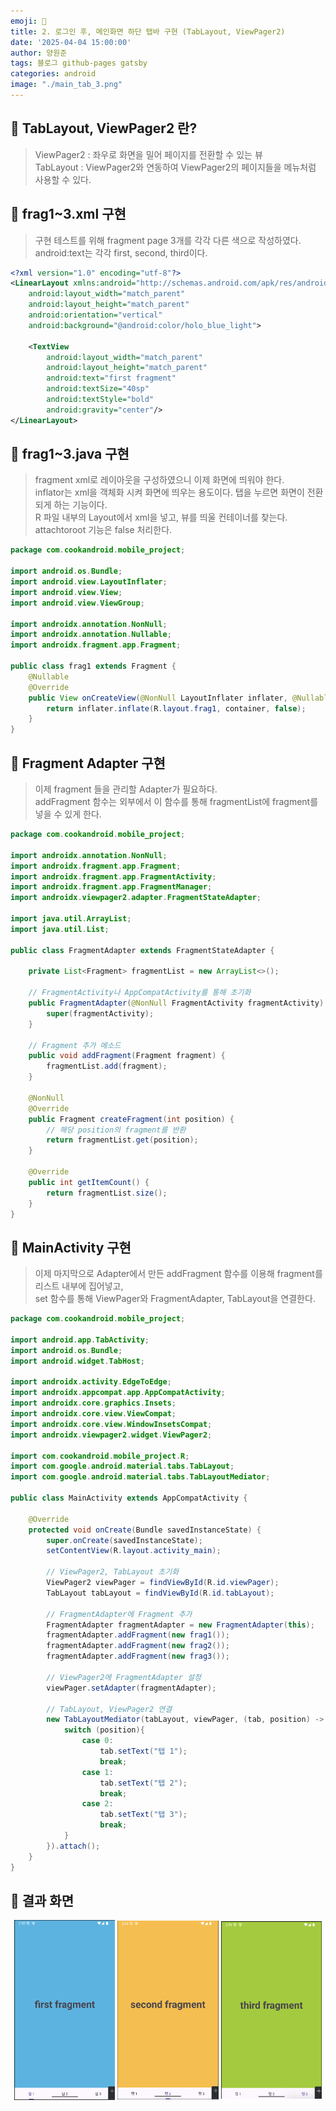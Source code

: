 ```yaml
---
emoji: 🤖
title: 2. 로그인 후, 메인화면 하단 탭바 구현 (TabLayout, ViewPager2)
date: '2025-04-04 15:00:00'
author: 양원준
tags: 블로그 github-pages gatsby
categories: android
image: "./main_tab_3.png"
---
```


## 📌 TabLayout, ViewPager2 란?
> ViewPager2 : 좌우로 화면을 밀어 페이지를 전환할 수 있는 뷰\
TabLayout : ViewPager2와 연동하여 ViewPager2의 페이지들을 메뉴처럼 사용할 수 있다.

## 📌 frag1~3.xml 구현
> 구현 테스트를 위해 fragment page 3개를 각각 다른 색으로 작성하였다.\
android:text는 각각 first, second, third이다. 

```xml
<?xml version="1.0" encoding="utf-8"?>
<LinearLayout xmlns:android="http://schemas.android.com/apk/res/android"
    android:layout_width="match_parent"
    android:layout_height="match_parent"
    android:orientation="vertical"
    android:background="@android:color/holo_blue_light">
    
    <TextView
        android:layout_width="match_parent"
        android:layout_height="match_parent"
        android:text="first fragment"
        android:textSize="40sp"
        android:textStyle="bold"
        android:gravity="center"/>
</LinearLayout>
```

## 📌 frag1~3.java 구현
> fragment xml로 레이아웃을 구성하였으니 이제 화면에 띄워야 한다.\
inflator는 xml을 객체화 시켜 화면에 띄우는 용도이다. 탭을 누르면 화면이 전환되게 하는 기능이다.\
R 파일 내부의 Layout에서 xml을 넣고, 뷰를 띄울 컨테이너를 찾는다. attachtoroot 기능은 false 처리한다. 

```java
package com.cookandroid.mobile_project;

import android.os.Bundle;
import android.view.LayoutInflater;
import android.view.View;
import android.view.ViewGroup;

import androidx.annotation.NonNull;
import androidx.annotation.Nullable;
import androidx.fragment.app.Fragment;

public class frag1 extends Fragment {
    @Nullable
    @Override
    public View onCreateView(@NonNull LayoutInflater inflater, @Nullable ViewGroup container, @Nullable Bundle savedInstanceState) {
        return inflater.inflate(R.layout.frag1, container, false);
    }
}
```

## 📌 Fragment Adapter 구현
> 이제 fragment 들을 관리할 Adapter가 필요하다.\
addFragment 함수는 외부에서 이 함수를 통해 fragmentList에 fragment를 넣을 수 있게 한다.

```java
package com.cookandroid.mobile_project;

import androidx.annotation.NonNull;
import androidx.fragment.app.Fragment;
import androidx.fragment.app.FragmentActivity;
import androidx.fragment.app.FragmentManager;
import androidx.viewpager2.adapter.FragmentStateAdapter;

import java.util.ArrayList;
import java.util.List;

public class FragmentAdapter extends FragmentStateAdapter {

    private List<Fragment> fragmentList = new ArrayList<>();

    // FragmentActivity나 AppCompatActivity를 통해 초기화
    public FragmentAdapter(@NonNull FragmentActivity fragmentActivity) {
        super(fragmentActivity);
    }

    // Fragment 추가 메소드
    public void addFragment(Fragment fragment) {
        fragmentList.add(fragment);
    }

    @NonNull
    @Override
    public Fragment createFragment(int position) {
        // 해당 position의 fragment를 반환
        return fragmentList.get(position);
    }

    @Override
    public int getItemCount() {
        return fragmentList.size();
    }
}
```

## 📌 MainActivity 구현
> 이제 마지막으로 Adapter에서 만든 addFragment 함수를 이용해 fragment를 리스트 내부에 집어넣고,\
set 함수를 통해 ViewPager와 FragmentAdapter, TabLayout을 연결한다.

```java
package com.cookandroid.mobile_project;

import android.app.TabActivity;
import android.os.Bundle;
import android.widget.TabHost;

import androidx.activity.EdgeToEdge;
import androidx.appcompat.app.AppCompatActivity;
import androidx.core.graphics.Insets;
import androidx.core.view.ViewCompat;
import androidx.core.view.WindowInsetsCompat;
import androidx.viewpager2.widget.ViewPager2;

import com.cookandroid.mobile_project.R;
import com.google.android.material.tabs.TabLayout;
import com.google.android.material.tabs.TabLayoutMediator;

public class MainActivity extends AppCompatActivity {

    @Override
    protected void onCreate(Bundle savedInstanceState) {
        super.onCreate(savedInstanceState);
        setContentView(R.layout.activity_main);

        // ViewPager2, TabLayout 초기화
        ViewPager2 viewPager = findViewById(R.id.viewPager);
        TabLayout tabLayout = findViewById(R.id.tabLayout);

        // FragmentAdapter에 Fragment 추가
        FragmentAdapter fragmentAdapter = new FragmentAdapter(this);
        fragmentAdapter.addFragment(new frag1());
        fragmentAdapter.addFragment(new frag2());
        fragmentAdapter.addFragment(new frag3());

        // ViewPager2에 FragmentAdapter 설정
        viewPager.setAdapter(fragmentAdapter);

        // TabLayout, ViewPager2 연결
        new TabLayoutMediator(tabLayout, viewPager, (tab, position) -> {
            switch (position){
                case 0:
                    tab.setText("탭 1");
                    break;
                case 1:
                    tab.setText("탭 2");
                    break;
                case 2:
                    tab.setText("탭 3");
                    break;
            }
        }).attach();
    }
}
```

## 📌 결과 화면
<p align="center">
  <img src="main_tab_1.png" align="center" width="32%">
  <img src="main_tab_2.png" align="center" width="32%">
  <img src="main_tab_3.png" align="center" width="32%">
</p>

```toc
```